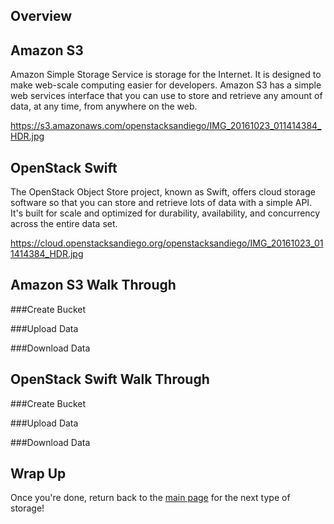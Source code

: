 

## Overview



## Amazon S3

Amazon Simple Storage Service is storage for the Internet. It is designed to make web-scale computing easier for developers. Amazon S3 has a simple web services interface that you can use to store and retrieve any amount of data, at any time, from anywhere on the web.

https://s3.amazonaws.com/openstacksandiego/IMG_20161023_011414384_HDR.jpg

## OpenStack Swift

The OpenStack Object Store project, known as Swift, offers cloud storage software so that you can store and retrieve lots of data with a simple API. It's built for scale and optimized for durability, availability, and concurrency across the entire data set.

https://cloud.openstacksandiego.org/openstacksandiego/IMG_20161023_011414384_HDR.jpg


## Amazon S3 Walk Through

###Create Bucket

###Upload Data

###Download Data

## OpenStack Swift Walk Through

###Create Bucket

###Upload Data

###Download Data

## Wrap Up

Once you're done, return back to the <A HREF="../master/Readme.md">main page</A> for the next type of storage!
